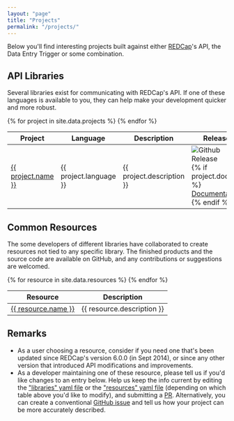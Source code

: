 ```yaml
---
layout: "page"
title: "Projects"
permalink: "/projects/"
---
```


Below you'll find interesting projects built against either [REDCap](http://www.project-redcap.org/)'s API, the Data Entry Trigger or some combination.


## API Libraries

Several libraries exist for communicating with REDCap's API.  If one of these languages is available to you, they can help make your development quicker and more robust.

<table class="table table-striped">
  <thead>
    <tr>
      <th>Project</th>
      <th>Language</th>
      <th>Description</th>
      <th>Release</th>
    </tr>
  </thead>
  <tbody>
  {% for project in site.data.projects %}
    <tr>
      <td><a href="{{ project.repo }}">{{ project.name }}</a></td>
	  <td>{{ project.language }}</td>
	  <td>{{ project.description }}</td>
    <td><img src="{{ project.repo_release }}" alt="Github Release"> {% if project.docs %} <br /> <a href="{{ project.docs }}">Documentation</a> {% endif %}</td>
    </tr>
  {% endfor %}
  </tbody>
</table>

## Common Resources

The some developers of different libraries have collaborated to create resources not tied to any specific library.  The finished products and the source code are available on GitHub, and any contributions or suggestions are welcomed.

<table class="table table-striped">
  <thead>
    <tr>
      <th>Resource</th>
      <th>Description</th>
    </tr>
  </thead>
  <tbody>
  {% for resource in site.data.resources %}
    <tr>
      <td><a href="{{ resource.link }}">{{ resource.name }}</a></td>
	  <td>{{ resource.description }}</td>
    </tr>
  {% endfor %}
  </tbody>
</table>

## Remarks


* As a user choosing a resource, consider if you need one that's been updated since REDCap's version 6.0.0 (in Sept 2014), or since any other version that introduced API modifications and improvements.
* As a developer maintaining one of these resource, please tell us if you'd like changes to an entry below.  Help us keep the info current by editing the ["libraries" yaml file](https://github.com/redcap-tools/redcap-tools.github.io/blob/master/_data/projects.yml) or the ["resources" yaml file](https://github.com/redcap-tools/redcap-tools.github.io/blob/master/_data/resources.yml) (depending on which table above you'd like to modify), and submitting a [PR](https://github.com/redcap-tools/redcap-tools.github.io/pulls).  Alternatively, you can create a conventional [GitHub issue](https://github.com/redcap-tools/redcap-tools.github.io/issues) and tell us how your project can be more accurately described.
